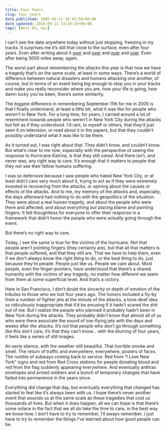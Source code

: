 ```yaml
---
title: Four Years
slug: four_years
date_published: 2005-09-11 18:43:50+00:00
date_updated: 2018-09-11 23:24:25+00:00
tags: [Best Of, nyc]
---
```

I can’t see the date anywhere today without just stopping, freezing in my tracks. It surprises me it’s still that close to the surface, even after four years. Even after writing about it [over](/2002/09/11/on_being_an_ame) and [over](/2003/09/11/two_years) and [over](/2004/09/11/thinking_of_you) and [over](/2002/09/09/were_all_wrong). Even after being 3000 miles away, again.

The worst part about remembering the attacks this year is that now we have a tragedy that’s on the same scale, at least in some ways. There’s a world of difference between natural disasters and humans attacking one another, of course, but in terms of an event being big enough to stop you in your tracks and make you really reconsider where you are, how your life is going, how damn lucky you’ve been, there’s some similarity.

The biggest difference in remembering September 11th for me in 2005 is that I finally understand, at least a little bit, what it was like for people who *weren’t* in New York. For a long time, for *years*, I carried around a lot of resentment towards people who weren’t in New York City during the attacks but felt as if they understood. I’d rant, to myself or others, that they’d just seen it on television, or read about it in the papers, but that they couldn’t possibly understand what it was like to be there.

As it turned out, I was right about that. They didn’t know, and couldn’t know. But what’s clear to me now, especially with the perspective of seeing the response to Hurricane Katrina, is that they still *cared*. And there isn’t, and never was, any right way to care. It’s enough that it matters to people that they not see their fellow humans suffering.

I was so defensive because I saw people who hated New York City, or at least didn’t care very much about it, trying to act as if they were extremely invested in recovering from the attacks, or opining about the causes or effects of the attacks. And to me, my memory of the attacks and, especially, the days afterward had nothing to do with the geopolitics of the situation. They were about a real human tragedy, and about the people who were there and affected, and about everything *but* placing blame and pointing fingers. It felt thoughtless for everyone to offer their response in a framework that didn’t honor the people who were actually going through the event.

But there’s no right way to care.

Today, I see the same is true for the victims of the hurricane. Not that people aren’t pointing fingers (they certainly are), but that all that matters is that people suffered, and that they still are. That we have to help them, even if we don’t always know the right thing to do, or the best thing to do, just because they’re people. People just like us. People we care about. Most people, even the finger-pointers, have understood that there’s a shared humanity with the victims of any tragedy, no matter how different we seem from them at some superficial level. And that’s a victory.

Here in San Francisco, I don’t doubt the sincerity or depth of emotion of the tributes to those who we lost four years ago. The honors included a fly-by from a number of fighter jets at the minute of the attacks, a tone-deaf idea so ridiculously inappropriate that it’d be amusing if it hadn’t scared the shit out of me. But I realize the people who planned it probably hadn’t been in New York during the attacks. They probably didn’t know that almost all of us who *were* there associate the sound of low-flying jets with the days and weeks after the attacks. It’s not that people who don’t go through something like this don’t care, it’s that they can’t know… with the blurring of four years, it feels like a series of still images.

An eerie slience, with the weather still beautiful. That horrible smoke and smell. The return of traffic and everywhere, everywhere, posters of faces. The rumble of subways coming back to service. Red from “I Love New York” signs and red from Red Cross stations for people donating blood and red from the flag suddenly appearing everywhere. And eventually anthrax envelopes and armed soldiers and a bunch of temporary changes that have faded into permanence in the years since.

Everything did change that day, but eventually everything that changed has started to feel like it’s always been with us. I hope there’s never another event that wounds us at the same scale as these tragedies that cost us thousands of lives. But when it does happen, all we can hope is that there’s some solace in the fact that we all do take the time to care, in the best way we know how. I don’t have to try to remember, I’ll aways remember. I just have to try to remember the things I’ve learned about how good people can be.
